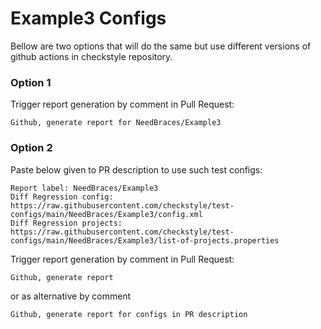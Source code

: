 # Example3 Configs

Bellow are two options that will do the same but use different versions
of github actions in checkstyle repository.


### Option 1
Trigger report generation by comment in Pull Request:
```
Github, generate report for NeedBraces/Example3
```

### Option 2

Paste below given to PR description to use such test configs:
```
Report label: NeedBraces/Example3
Diff Regression config: https://raw.githubusercontent.com/checkstyle/test-configs/main/NeedBraces/Example3/config.xml
Diff Regression projects: https://raw.githubusercontent.com/checkstyle/test-configs/main/NeedBraces/Example3/list-of-projects.properties
```

Trigger report generation by comment in Pull Request:
```
Github, generate report
```
or as alternative by comment
```
Github, generate report for configs in PR description
```
